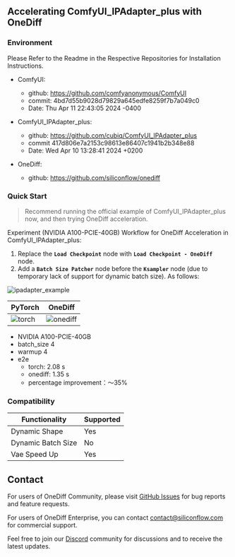 ## Accelerating ComfyUI_IPAdapter_plus with OneDiff
### Environment
Please Refer to the Readme in the Respective Repositories for Installation Instructions.

- ComfyUI:
  - github: https://github.com/comfyanonymous/ComfyUI
  - commit: 4bd7d55b9028d79829a645edfe8259f7b7a049c0 
  - Date: Thu Apr 11 22:43:05 2024 -0400
  
- ComfyUI_IPAdapter_plus:
  - github: https://github.com/cubiq/ComfyUI_IPAdapter_plus
  - commit 417d806e7a2153c98613e86407c1941b2b348e88 
  - Date:  Wed Apr 10 13:28:41 2024 +0200
  
- OneDiff:
  - github: https://github.com/siliconflow/onediff 

### Quick Start

> Recommend running the official example of ComfyUI_IPAdapter_plus now, and then trying OneDiff acceleration. 

Experiment (NVIDIA A100-PCIE-40GB) Workflow for OneDiff Acceleration in ComfyUI_IPAdapter_plus:

1. Replace the **`Load Checkpoint`** node with **`Load Checkpoint - OneDiff`** node. 
2. Add a **`Batch Size Patcher`** node before the **`Ksampler`** node (due to temporary lack of support for dynamic batch size).
As follows:

![ipadapter_example](https://github.com/siliconflow/onediff/assets/109639975/adb2df92-b0f0-4650-ae02-5fd458209b92)



 | PyTorch                                                                                                | OneDiff                                                                                                  |
 | ------------------------------------------------------------------------------------------------------ | -------------------------------------------------------------------------------------------------------- |
 | ![torch](https://github.com/siliconflow/onediff/assets/109639975/b99838a6-2809-4e70-a4f2-966ba76c69d6) | ![onediff](https://github.com/siliconflow/onediff/assets/109639975/455741aa-d4e7-4b43-bfac-c5c52a66ac12) |

- NVIDIA A100-PCIE-40GB 
- batch_size 4
- warmup 4
- e2e
  - torch: 2.08 s
  - onediff: 1.35 s
  - percentage improvement：～35% 


### Compatibility

| Functionality      | Supported |
| ------------------ | --------- |
| Dynamic Shape      | Yes       |
| Dynamic Batch Size | No        |
| Vae Speed Up       | Yes       |

<!-- <div style="display: flex;">
<div style="flex: 1;">
        <img width="645" alt="image" src="https://github.com/siliconflow/onediff/assets/109639975/339e489e-aec7-488a-a242-276abfcf1cc3">
    </div>
    <div style="flex: 1;">
        <table>
            <thead>
                <tr>
                    <th>dynamic_modify</th>
                    <th></th>
                </tr>
            </thead>
            <tbody>
                <tr>
                    <td>weight</td>
                    <td>No</td>
                </tr>
                <tr>
                    <td>noise</td>
                    <td>No</td>
                </tr>
                <tr>
                    <td>weight_type</td>
                    <td>No</td>
                </tr>
                <tr>
                    <td>start_at</td>
                    <td>No</td>
                </tr>
                <tr>
                    <td>end_at</td>
                    <td>No</td>
                </tr>
                <tr> 
                    <td> unflod_batch </td>
                    <td> Untested </td>
            </tbody>
        </table>
  </div>
</div> -->

## Contact

For users of OneDiff Community, please visit [GitHub Issues](https://github.com/siliconflow/onediff/issues) for bug reports and feature requests.

For users of OneDiff Enterprise, you can contact contact@siliconflow.com for commercial support.

Feel free to join our [Discord](https://discord.gg/RKJTjZMcPQ) community for discussions and to receive the latest updates.